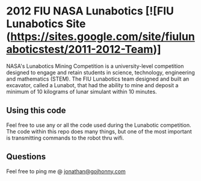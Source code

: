 2012 FIU NASA Lunabotics [![FIU Lunabotics Site (https://sites.google.com/site/fiulunaboticstest/2011-2012-Team)]
===================

NASA's Lunabotics Mining Competition is a university-level competition designed to engage and retain students in science, technology, engineering and mathematics (STEM). The FIU Lunabotics team designed and built an excavator, called a Lunabot, that had the ability to mine and deposit a minimum of 10 kilograms of lunar simulant within 10 minutes.

Using this code
--
Feel free to use any or all the code used during the Lunabotic competition. The code within this repo does many things, but one of the most important is transmitting commands to the robot thru wifi. 

Questions
--
Feel free to ping me @ jonathan@gojhonny.com
